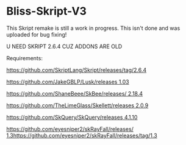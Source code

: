# Bliss-Skript-V3
This Skript remake is still a work in progress. This isn't done and was uploaded for bug fixing!

U NEED SKRIPT 2.6.4 CUZ ADDONS ARE OLD

Requirements:

  https://github.com/SkriptLang/Skript/releases/tag/2.6.4

  [https://github.com/JakeGBLP/Lusk/releases 1.03](https://github.com/JakeGBLP/Lusk/releases/tag/1.0.3)

  [https://github.com/ShaneBeee/SkBee/releases/ 2.18.4](https://github.com/ShaneBeee/SkBee/releases/tag/2.18.4)

  [https://github.com/TheLimeGlass/Skellett/releases 2.0.9](https://github.com/TheLimeGlass/Skellett/releases/tag/2.0.9)

  [ https://github.com/SkQuery/SkQuery/releases 4.1.10](https://github.com/SkQuery/SkQuery/releases/tag/4.1.10)

  [https://github.com/eyesniper2/skRayFall/releases/ 1.3](https://github.com/eyesniper2/skRayFall/releases/tag/1.3)https://github.com/eyesniper2/skRayFall/releases/tag/1.3
  
  
